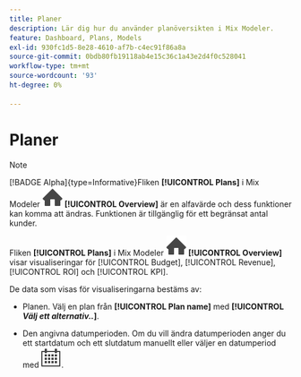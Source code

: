 ```yaml
---
title: Planer
description: Lär dig hur du använder planöversikten i Mix Modeler.
feature: Dashboard, Plans, Models
exl-id: 930fc1d5-8e28-4610-af7b-c4ec91f86a8a
source-git-commit: 0bdb80fb19118ab4e15c36c1a43e2d4f0c528041
workflow-type: tm+mt
source-wordcount: '93'
ht-degree: 0%

---
```


# Planer

>[!NOTE]
>
>[!BADGE Alpha]{type=Informative}Fliken **[!UICONTROL Plans]** i Mix Modeler ![Hem](/help/assets/icons/Home.svg) **[!UICONTROL Overview]** är en alfavärde och dess funktioner kan komma att ändras. Funktionen är tillgänglig för ett begränsat antal kunder.


Fliken **[!UICONTROL Plans]** i Mix Modeler ![Hem](/help/assets/icons/Home.svg) **[!UICONTROL Overview]** visar visualiseringar för [!UICONTROL Budget], [!UICONTROL Revenue], [!UICONTROL ROI] och [!UICONTROL KPI].

De data som visas för visualiseringarna bestäms av:

* Planen. Välj en plan från **[!UICONTROL Plan name]** med **[!UICONTROL _Välj ett alternativ.._]**.

* Den angivna datumperioden. Om du vill ändra datumperioden anger du ett startdatum och ett slutdatum manuellt eller väljer en datumperiod med ![Kalender](/help/assets/icons/Calendar.svg).


